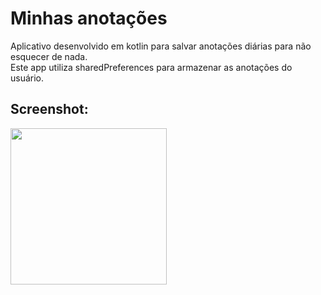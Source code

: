 # Minhas anotações
Aplicativo desenvolvido em kotlin para salvar anotações diárias para não esquecer de nada.  
Este app utiliza sharedPreferences para armazenar as anotações do usuário.

## Screenshot:
<img height= "250" src = "https://github.com/gfonsecadev/anotatations_app_kotlin/assets/90278833/4196f010-5f34-460e-bd38-d6811d9a31f6"/>
